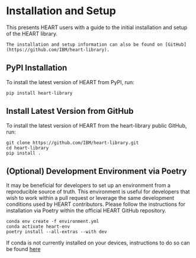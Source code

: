 Installation and Setup
======================

This presents HEART users with a guide to the initial installation and setup of the HEART library.

```{note}
The installation and setup information can also be found on [GitHub](https://github.com/IBM/heart-library).
```

## PyPI Installation

To install the latest version of HEART from PyPI, run:

```
pip install heart-library
```

## Install Latest Version from GitHub

To install the latest version of HEART from the heart-library public GitHub, run:

```
git clone https://github.com/IBM/heart-library.git
cd heart-library
pip install .
```

## (Optional) Development Environment via Poetry

It may be beneficial for developers to set up an environment from a reproducible source of truth. This environment is useful for developers that wish to work within a pull request or leverage the same development conditions used by HEART contributors. Please follow the instructions for installation via Poetry within the official HEART GitHub repository.

```
conda env create -f environment.yml
conda activate heart-env
poetry install --all-extras --with dev
```

If conda is not currently installed on your devices, instructions to do so can be found [here](https://docs.conda.io/projects/miniconda/en/latest/)
